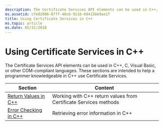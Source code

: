 ```yaml
---
description: The Certificate Services API elements can be used in C++, C, Visual Basic, or other COM-compliant languages.
ms.assetid: cfe02086-87ff-40cb-9116-694158e9ae1f
title: Using Certificate Services in C++
ms.topic: article
ms.date: 05/31/2018
---
```


# Using Certificate Services in C++

The Certificate Services API elements can be used in C++, C, Visual Basic, or other COM-compliant languages. These sections are intended to help a programmer knowledgeable in C++ use Certificate Services.



| Section                                           | Content                                                          |
|---------------------------------------------------|------------------------------------------------------------------|
| [Return Values in C++](return-values-in-c-.md)   | Working with C++ return values from Certificate Services methods |
| [Error Checking in C++](error-checking-in-c-.md) | Retrieving error information in C++                              |



 

 

 



